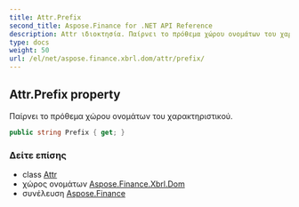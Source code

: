 ```yaml
---
title: Attr.Prefix
second_title: Aspose.Finance for .NET API Reference
description: Attr ιδιοκτησία. Παίρνει το πρόθεμα χώρου ονομάτων του χαρακτηριστικού.
type: docs
weight: 50
url: /el/net/aspose.finance.xbrl.dom/attr/prefix/
---
```

## Attr.Prefix property

Παίρνει το πρόθεμα χώρου ονομάτων του χαρακτηριστικού.

```csharp
public string Prefix { get; }
```

### Δείτε επίσης

* class [Attr](../)
* χώρος ονομάτων [Aspose.Finance.Xbrl.Dom](../../attr/)
* συνέλευση [Aspose.Finance](../../../)


